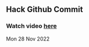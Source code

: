 
 ## Hack Github Commit 
 ### Watch video <a href="https://www.youtube.com">here</a> 
 Mon 28 Nov 2022 
